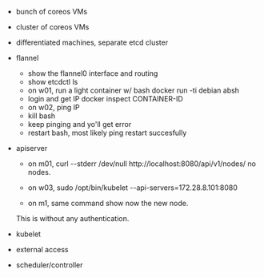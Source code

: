 - bunch of coreos VMs

- cluster of coreos VMs

- differentiated machines, separate etcd cluster 

- flannel

	- show the flannel0 interface and routing
	- show etcdctl ls
	- on w01, run a light container w/ bash
	  docker run -ti debian absh
	- login and get IP
	  docker inspect CONTAINER-ID
	- on w02, ping IP
	- kill bash
	- keep pinging and yo'll get error
	- restart bash, most likely ping restart succesfully
	
- apiserver

	- on m01, curl --stderr /dev/null http://localhost:8080/api/v1/nodes/
	  no nodes.
	  
	- on w03, sudo /opt/bin/kubelet --api-servers=172.28.8.101:8080
	- on m1, same command show now the new node.
	
	This is without any authentication.
	
- kubelet

- external access

- scheduler/controller
